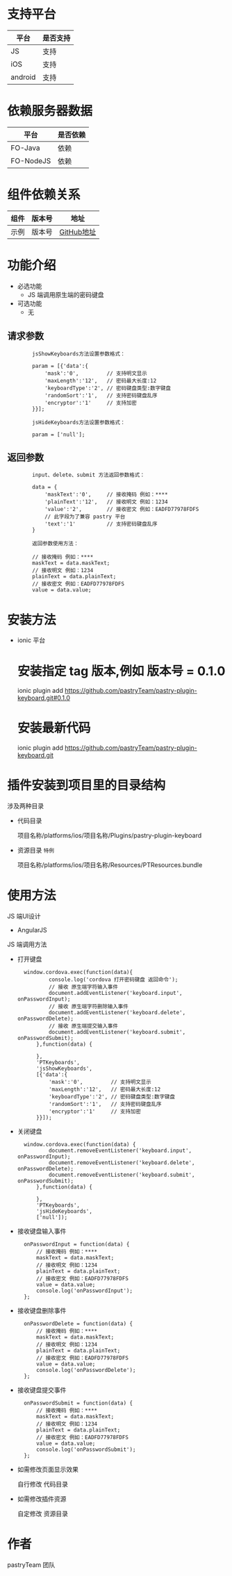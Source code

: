 # 支持平台
>
|平台 | 是否支持 |
|-----|------|
|JS    | 支持    |
|iOS    | 支持    |
|android    | 支持    |

# 依赖服务器数据
>
|平台 | 是否依赖 |
|-----|------|
|FO-Java    | 依赖    |
|FO-NodeJS    | 依赖    |

# 组件依赖关系
>
|组件 | 版本号 | 地址|
|-----|------|----|
|示例    | 版本号    | [GitHub地址](#)|

# 功能介绍
>
* 必选功能
    * JS 端调用原生端的密码键盘
* 可选功能
  * 无

## 请求参数
            jsShowKeyboards方法设置参数格式：
            
            param = [{'data':{
                'mask':'0',         // 支持明文显示
                'maxLength':'12',   // 密码最大长度:12
                'keyboardType':'2', // 密码键盘类型:数字键盘
                'randomSort':'1',   // 支持密码键盘乱序
                'encryptor':'1'     // 支持加密
            }}];
            
            jsHideKeyboards方法设置参数格式：
            
            param = ['null'];
            
## 返回参数
            input、delete、submit 方法返回参数格式：
            
            data = {
                'maskText':'0',     // 接收掩码 例如：****
                'plainText':'12',   // 接收明文 例如：1234
                'value':'2',        // 接收密文 例如：EADFD77978FDFS
                // 此字段为了兼容 pastry 平台
                'text':'1'          // 支持密码键盘乱序
            }
            
            返回参数使用方法：
            
            // 接收掩码 例如：****
            maskText = data.maskText;
            // 接收明文 例如：1234
            plainText = data.plainText;
            // 接收密文 例如：EADFD77978FDFS
            value = data.value;
            
# 安装方法
>
* ionic 平台

    # 安装指定 tag 版本,例如 版本号 = 0.1.0
    ionic plugin add https://github.com/pastryTeam/pastry-plugin-keyboard.git#0.1.0 
    
    # 安装最新代码
    ionic plugin add https://github.com/pastryTeam/pastry-plugin-keyboard.git

# 插件安装到项目里的目录结构
>
涉及两种目录

* 代码目录
        
    项目名称/platforms/ios/项目名称/Plugins/pastry-plugin-keyboard
    
* 资源目录 `特例`

    项目名称/platforms/ios/项目名称/Resources/PTResources.bundle

# 使用方法
>
JS 端UI设计

* AngularJS

>
JS 端调用方法

* 打开键盘

        window.cordova.exec(function(data){
                console.log('cordova 打开密码键盘 返回命令');
                // 接收 原生端字符输入事件
                document.addEventListener('keyboard.input', onPasswordInput);
                // 接收 原生端字符删除输入事件
                document.addEventListener('keyboard.delete', onPasswordDelete);
                // 接收 原生端提交输入事件
                document.addEventListener('keyboard.submit', onPasswordSubmit);
            },function(data) {
    
            },
            'PTKeyboards',
            'jsShowKeyboards',
            [{'data':{
                'mask':'0',         // 支持明文显示
                'maxLength':'12',   // 密码最大长度:12
                'keyboardType':'2', // 密码键盘类型:数字键盘
                'randomSort':'1',   // 支持密码键盘乱序
                'encryptor':'1'     // 支持加密
            }}]); 

* 关闭键盘

        window.cordova.exec(function(data) {
                document.removeEventListener('keyboard.input', onPasswordInput);
                document.removeEventListener('keyboard.delete', onPasswordDelete);
                document.removeEventListener('keyboard.submit', onPasswordSubmit);
            },function(data) {

            },
            'PTKeyboards',
            'jsHideKeyboards',
            ['null']);
            
* 接收键盘输入事件

        onPasswordInput = function(data) {
            // 接收掩码 例如：****
            maskText = data.maskText;
            // 接收明文 例如：1234
            plainText = data.plainText;
            // 接收密文 例如：EADFD77978FDFS
            value = data.value;
            console.log('onPasswordInput');
        };

* 接收键盘删除事件

        onPasswordDelete = function(data) {
            // 接收掩码 例如：****
            maskText = data.maskText;
            // 接收明文 例如：1234
            plainText = data.plainText;
            // 接收密文 例如：EADFD77978FDFS
            value = data.value;
            console.log('onPasswordDelete');
        };

* 接收键盘提交事件

        onPasswordSubmit = function(data) {
            // 接收掩码 例如：****
            maskText = data.maskText;
            // 接收明文 例如：1234
            plainText = data.plainText;
            // 接收密文 例如：EADFD77978FDFS
            value = data.value;
            console.log('onPasswordSubmit');
        };

>
* 如需修改页面显示效果
        
    自行修改 代码目录

> 
* 如需修改插件资源
        
    自定修改 资源目录
         
# 作者
>
pastryTeam 团队


